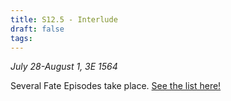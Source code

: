 ```yaml
---
title: S12.5 - Interlude
draft: false
tags:
---
```

*July 28-August 1, 3E 1564*

Several Fate Episodes take place.
[See the list here!](Story/Fate-Episodes/S12-13/)